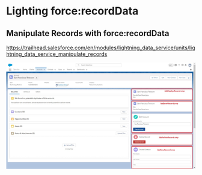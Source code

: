 # Lighting force:recordData

## Manipulate Records with force:recordData

https://trailhead.salesforce.com/en/modules/lightning_data_service/units/lightning_data_service_manipulate_records

![GitHub Logo](./0_Lighting_force-recordData_Example.jpg)
